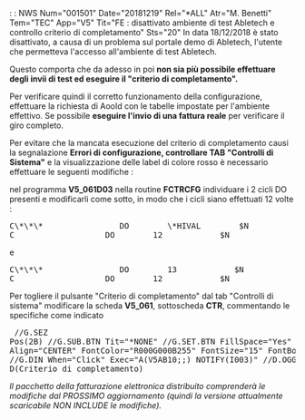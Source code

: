 :  : NWS Num="001501" Date="20181219" Rel="\*ALL" Atr="M. Benetti" Tem="TEC" App="V5" Tit="FE :  disattivato ambiente di test Abletech e controllo criterio di completamento" Sts="20"
In data 18/12/2018 è stato disattivato, a causa di un problema sul portale demo di Abletech, l'utente che permetteva l'accesso all'ambiente di test Abletech.

Questo comporta che da adesso in poi <b> non sia più possibile effettuare degli invii di test ed eseguire il "criterio di completamento".</b>

Per verificare quindi il corretto funzionamento della configurazione, effettuare la richiesta di AooId con le tabelle impostate per l'ambiente effettivo.
Se possibile <b>eseguire l'invio di una fattura reale</b> per verificare il giro completo.

Per evitare che la mancata esecuzione del criterio di completamento causi la segnalazione <b>Errori
di configurazione, controllare TAB "Controlli di Sistema"</b>  e la visualizzazione delle label di colore rosso è necessario effettuare le seguenti modifiche : 

nel programma <b>V5_061D03</b> nella routine <b>FCTRCFG</b>  individuare i 2 cicli DO presenti e modificarli come sotto, in modo che i cicli siano effettuati 12 volte : 
<pre>
C\*\*\*                DO        \*HIVAL        $N                5 0
C                   DO        12            $N                5 0
</pre>

e

<pre>
C\*\*\*                DO        13            $N                5 0
C                   DO        12            $N                5 0
</pre>

Per togliere il pulsante "Criterio di completamento" dal tab "Controlli di sistema" modificare la scheda <b>V5_061</b>, sottoscheda <b>CTR</b>, commentando le specifiche come indicato <pre>
//G.SEZ Pos(2B)
//G.SUB.BTN Tit="\*NONE"
//G.SET.BTN FillSpace="Yes" Align="CENTER" FontColor="R000G000B255" FontSize="15" FontBold="Yes" //G.DIN When="Click" Exec="A(V5AB10;;) NOTIFY(I003)"
//D.OGG T() P() K() D(Criterio di completamento)
</pre>

<i>Il pacchetto della fatturazione elettronica distribuito comprenderà le modifiche dal PROSSIMO aggiornamento (quindi la versione attualmente scaricabile NON INCLUDE le modifiche).</i> 